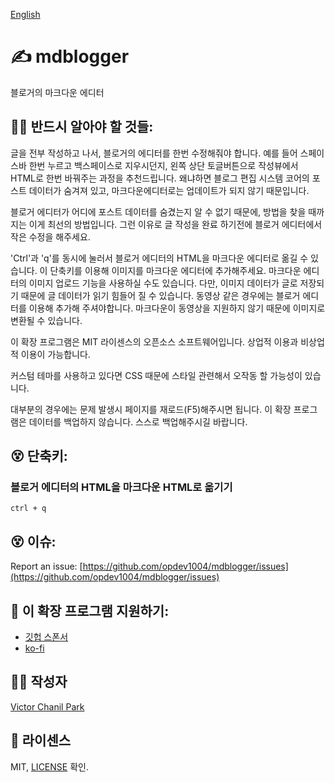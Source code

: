 [English](https://github.com/opdev1004/mdblogger)

# ✍ mdblogger
블로거의 마크다운 에디터

## 👨‍🏫 반드시 알아야 할 것들:
글을 전부 작성하고 나서, 블로거의 에디터를 한번 수정해줘야 합니다. 예를 들어 스페이스바 한번 누르고 백스페이스로 지우시던지, 왼쪽 상단 토글버튼으로 작성뷰에서 HTML로 한번 바꿔주는 과정을 추천드립니다. 왜냐하면 블로그 편집 시스템 코어의 포스트 데이터가 숨겨져 있고, 마크다운에디터로는 업데이트가 되지 않기 때문입니다.

블로거 에디터가 어디에 포스트 데이터를 숨겼는지 알 수 없기 때문에, 방법을 찾을 때까지는 이게 최선의 방법입니다. 그런 이유로 글 작성을 완료 하기전에 블로거 에디터에서 작은 수정을 해주세요.

'Ctrl'과 'q'를 동시에 눌러서 블로거 에디터의 HTML을 마크다운 에디터로 옮길 수 있습니다. 이 단축키를 이용해 이미지를 마크다운 에디터에 추가해주세요. 마크다운 에디터의 이미지 업로드 기능을 사용하실 수도 있습니다. 다만, 이미지 데이터가 글로 저장되기 때문에 글 데이터가 읽기 힘들어 질 수 있습니다. 동영상 같은 경우에는 블로거 에디터를 이용해 추가해 주셔야합니다. 마크다운이 동영상을 지원하지 않기 때문에 이미지로 변환될 수 있습니다.

이 확장 프로그램은 MIT 라이센스의 오픈소스 소프트웨어입니다. 상업적 이용과 비상업적 이용이 가능합니다.

커스텀 테마를 사용하고 있다면 CSS 때문에 스타일 관련해서 오작동 할 가능성이 있습니다.

대부분의 경우에는 문제 발생시 페이지를 재로드(F5)해주시면 됩니다. 이 확장 프로그램은 데이터를 백업하지 않습니다. 스스로 백업해주시길 바랍니다.

## 😵 단축키:

### 블로거 에디터의 HTML을 마크다운 HTML로 옮기기
```
ctrl + q
```
## 😵 이슈:
Report an issue: [https://github.com/opdev1004/mdblogger/issues](https://github.com/opdev1004/mdblogger/issues)

## 💪 이 확장 프로그램 지원하기: 
- [깃헙 스폰서](https://github.com/sponsors/opdev1004)
- [ko-fi](https://ko-fi.com/opdev1004)
## 👨‍💻 작성자
[Victor Chanil Park](https://github.com/opdev1004)

## 💯 라이센스
MIT, [LICENSE](../LICENSE) 확인.